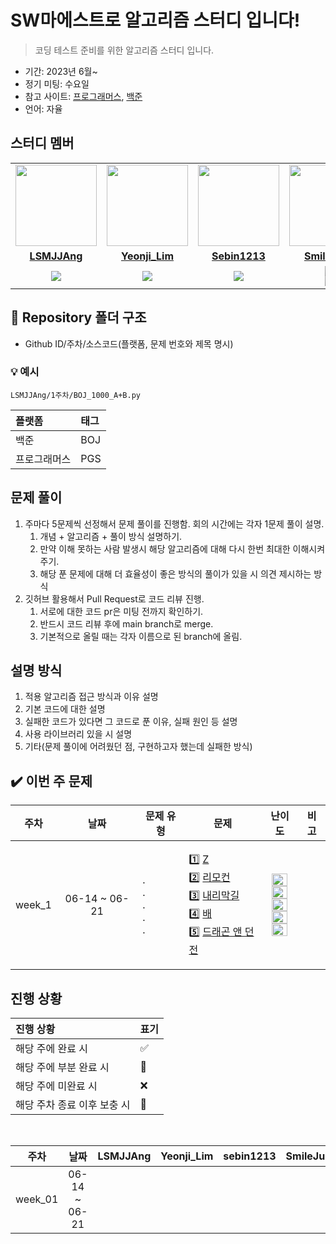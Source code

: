 # SW마에스트로 알고리즘 스터디 입니다!

> 코딩 테스트 준비를 위한 알고리즘 스터디 입니다.

- 기간: 2023년 6월~
- 정기 미팅: 수요일
- 참고 사이트: [프로그래머스](https://programmers.co.kr/learn/challenges), [백준](https://www.acmicpc.net/)
- 언어: 자율


## 스터디 멤버

<table>
 <tr>
    <td align="center"><a href="https://github.com/LSMJJAng"><img src="https://github.com/LSMJJAng/SW-Alogrithm-Study/assets/127660101/63643128-be90-410b-abc5-4dd285a761d5" width="130px;" alt=""></a></td>
    <td align="center"><a href="https://github.com/Yeonji-Lim"><img src="https://avatars.githubusercontent.com/Yeonji-Lim" width="130px;" alt=""></a></td>
    <td align="center"><a href="https://github.com/sebin1213"><img src="https://github.com/LSMJJAng/SW-Alogrithm-Study/assets/127660101/a9ac2122-4a2c-41d2-b891-95464c0ae7a7" width="130px;" alt=""></a></td>
    <td align="center"><a href="https://github.com/SmileJune"><img src="https://avatars.githubusercontent.com/SmileJune" width="130px;" alt=""></a></td>
    <td align="center"><a href="https://github.com/seongyunlee"><img src="https://avatars.githubusercontent.com/seongyunlee" width="130px;" alt=""></a></td>
  </tr>
  <tr>
    <td align="center"><a href="https://github.com/LSMJJAng"><b>LSMJJAng</b></a></td>
    <td align="center"><a href="https://github.com/Yeonji-Lim"><b>Yeonji_Lim</b></a></td>
    <td align="center"><a href="https://github.com/sebin1213"><b>Sebin1213</b></a></td>
    <td align="center"><a href="https://github.com/SmileJune"><b>SmileJune</b></a></td>
    <td align="center"><a href="https://github.com/seongyunlee"><b>Sungyunlee</b></a></td>
  </tr>
  <tr> 
    <td align="center"><img src="https://img.shields.io/badge/Python-3776AB?style=for-the-badge&logo=python&logoColor=white"></td>
    <td align="center"><img src="https://img.shields.io/badge/C++-00599C?style=for-the-badge&logo=cplusplus&logoColor=white"></td>
    <td align="center"><img src="https://img.shields.io/badge/Python-3776AB?style=for-the-badge&logo=python&logoColor=white"></td>
    <td align="center"><img src="https://img.shields.io/badge/Java-007396?style=for-the-badge&logo=java&logoColor=white"><br/><img src="https://img.shields.io/badge/Python-3776AB?style=for-the-badge&logo=python&logoColor=white"></td>
    <td align="center"><img src="https://img.shields.io/badge/Python-3776AB?style=for-the-badge&logo=python&logoColor=white"></td>
  </tr> 
</table>

## 📁 Repository 폴더 구조

- Github ID/주차/소스코드(플랫폼, 문제 번호와 제목 명시)

### 💡 예시

`LSMJJAng/1주차/BOJ_1000_A+B.py`

| 플랫폼    | 태그  |
|:-------|:----|
| 백준     | BOJ |
| 프로그래머스 | PGS |


## 문제 풀이

1. 주마다 5문제씩 선정해서 문제 풀이를 진행함. 회의 시간에는 각자 1문제 풀이 설명.
   1. 개념 + 알고리즘 + 풀이 방식 설명하기. 
   2. 만약 이해 못하는 사람 발생시 해당 알고리즘에 대해 다시 한번 최대한 이해시켜 주기.
   3. 해당 푼 문제에 대해 더 효율성이 좋은 방식의 풀이가 있을 시 의견 제시하는 방식
2. 깃허브 활용해서 Pull Request로 코드 리뷰 진행.
   1. 서로에 대한 코드 pr은 미팅 전까지 확인하기.
   2. 반드시 코드 리뷰 후에 main branch로 merge.
   3. 기본적으로 올릴 때는 각자 이름으로 된 branch에 올림.


## 설명 방식

1. 적용 알고리즘 접근 방식과 이유 설명 
2. 기본 코드에 대한 설명
3. 실패한 코드가 있다면 그 코드로 푼 이유, 실패 원인 등 설명
4. 사용 라이브러리 있을 시 설명
5. 기타(문제 풀이에 어려웠던 점, 구현하고자 했는데 실패한 방식)


## ✔️ 이번 주 문제

| 주차 | 날짜 | 문제 유형 | 문제 | 난이도 | 비고 |
|:---:|:---:|:---:|:---:|:---:|:---:|
| week_1 | 06-14 ~ 06-21 | <p align=left> . <br> . <br> . <br> . <br> . | <p align=left> 1️⃣ [Z](https://www.acmicpc.net/problem/1074) <br> 2️⃣ [리모컨](https://www.acmicpc.net/problem/1107) <br> 3️⃣ [내리막길](https://www.acmicpc.net/problem/1520) <br> 4️⃣ [배](https://www.acmicpc.net/problem/1092) <br> 5️⃣  [드래곤 앤 던전](https://www.acmicpc.net/problem/16434)</p> | <img height="20px" width="25px" src="https://static.solved.ac/tier_small/10.svg"/> <br> <img height="20px" width="25px" src="https://static.solved.ac/tier_small/11.svg"/> <br> <img height="20px" width="25px" src="https://static.solved.ac/tier_small/13.svg"/> <br> <img height="20px" width="25px" src="https://static.solved.ac/tier_small/11.svg"/> <br> <img height="20px" width="25px" src="https://static.solved.ac/tier_small/12.svg"/>| <br><br> |


## 진행 상황

| 진행 상황            | 표기  |
|:-----------------|:----|
| 해당 주에 완료 시       | ✅   |
| 해당 주에 부분 완료 시    | 🔢  |
| 해당 주에 미완료 시      | ❌   |
| 해당 주차 종료 이후 보충 시 | 🔺  |

<br>

|   주차    |      날짜       | LSMJJAng | Yeonji_Lim | sebin1213 | SmileJune | Sungyun |
|:-------:|:-------------:|:-------:|:---------:|:--------:|:------------:|:-----------:|
| week_01 | 06-14 ~ 06-21 |      |          |         |            |          |

<br>
